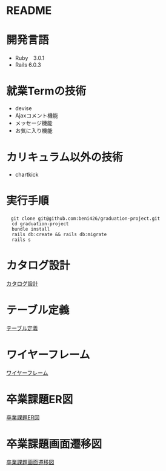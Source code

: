 # README

# 開発言語

* Ruby　3.0.1
* Rails 6.0.3

# 就業Termの技術
* devise
* Ajaxコメント機能
* メッセージ機能
* お気に入り機能
# カリキュラム以外の技術

* chartkick
# 実行手順
```
　git clone git@github.com:beni426/graduation-project.git  
  cd graduation-project  
  bundle install  
  rails db:create && rails db:migrate  
  rails s 
  ``` 
# カタログ設計
[カタログ設計](https://docs.google.com/spreadsheets/d/1nJV5vUM4nlcuy_dHZL-Nm0faMpxgfZPWz8KifM2saCs/edit?usp=sharing)

# テーブル定義
[テーブル定義](https://docs.google.com/spreadsheets/d/1nJV5vUM4nlcuy_dHZL-Nm0faMpxgfZPWz8KifM2saCs/edit?usp=sharing)

# ワイヤーフレーム
[ワイヤーフレーム](https://viewer.diagrams.net/?tags=%7B%7D&highlight=0000ff&edit=_blank&layers=1&nav=1&title=%E5%90%8D%E7%A7%B0%E6%9C%AA%E8%A8%AD%E5%AE%9A%E3%83%95%E3%82%A1%E3%82%A4%E3%83%AB.drawio#R7X3vc6u4kvZf46q9W3VSCPHzo53Ee%2B%2Fu3LtTM7fq3f00hW2SeI8TZ21nzsn%2B9S8SEhipAYGRwLEyUzMY24DVrVbr6ae7Z%2Fj%2B9ee%2FHZL3l7%2FvN%2Blu5jqbnzP8MHNdFAV%2B9j9y5jM%2FE3hxfuL5sN2wD5Unft%2F%2BX8pOOuzsx3aTHisfPO33u9P2vXpyvX97S9enyrnkcNj%2FqH7sab%2Br3vU9eU6lE7%2Bvk5189v9tN6eX%2FGzkhuX5v6bb5xd%2BZxSw3%2Fea8A%2BzX3J8STb7H2en8OMM3x%2F2%2B1N%2B9PrzPt2RwePjkn9vWfNu8WCH9O2k8oX7939%2FWf7bg7%2FAf%2Fxn5C%2B%2B%2F%2B3b0vvGrvJnsvtgP5g97OmTj0D23O%2Fk8JSsyKnF8ZQcTkxQTvY6G%2FlTsn1LD9lrRF%2Fvdsn7cUs%2FnX%2FiZbvb%2FJJ87j9O%2FDr81YLdPz2c0p%2B1PwwVw5XpWbp%2FTU%2BHz%2Bwj7At8gJmGYfbyRykuzM%2B9nInKDdjJhKnIc3HlchSzAzaQHQbV7TiovxG1WLzsD9v%2FI2O5Y8MmDvTxx%2FZ1l7xl%2BpZshFOLPZ1f5NRp%2F86OdunTiR2u9qfT%2FpW9OLAxcEBhbQ77938mh%2BeUf%2BRpu9vd73d7It%2B3%2FRtRgff99u1ER81fZP9m43jv3PkzP%2Ftl99lrVL7O%2FiUfP5zu92%2FH0yHTE3LZNDmefqRHZfnXq66sFG1i9wJNUseA1IMd%2BY1PmVQr4g%2F%2B92PP3%2Fh2pBKeZx%2BI33%2BW72VHz%2FT%2Fj3gWOeTfSw%2BCWRzMMmE9RrN5MIuWs8dwFsezRXaLeBbdzxZu%2BeHBnhzP5g%2F0wKW3pgdzj721wNIds6HPb8qvEc7mj7M5og%2BbfTAgj0%2B%2B4Xe7PHuLPxS5Tv4t%2FuH5nH%2Frnr0Vu2TMsqvF9%2BTu2Sfnbt1j1s3vTItP22T3W7Y0JW%2FP1H6%2BnF53zFT%2BeNme0t%2FfkzX56I9sAc3NKVnIknJG7rPZ8bSjS8fLdrNJ34RJOXPx42K5fFx2nv10HqeHxz%2FTfDqjiyakO%2FyEZFcrh6%2F75ZJd9gvfklNmIz%2FeNkdpmhdP2n%2Fme9bej2fvP6tib1MPFHqa7L%2BvrgUmrAIT3ZgGwetnEBpF1MMiSNczYBICaxJGNwnFxqB1ydC1EQglLfiPv%2F02%2F9ti%2FlvhmLiOtRNBT8ehQWx9HAfhcgasRHTxliGEHO9CyRSd1exJt%2B%2FHtEalzjQuOb7nGMvT9me6MbV790xO2fhikSC%2FYTMURfwAs4M45AfSBmSRfXhJXpJvZTu2%2BSz26YYomi2WdBsXzeLsLW%2B2mM%2BiBT2gm6N8hzcP6abJYzu8%2BIHsX9gFY1XdyAR7EpRgt33OjMjDOiUmIDtBxL9dJ7s5e%2BM1MzPUVh3SbFTOTFF1zSDLQvJx2ucjRy%2BdLQ%2F776lgmQBjRZ6YrYrhhVp4pmcFIFRBiXQpGgc4m1yErtPxbFyQL%2B8SN0kaPa2lcc7ecR%2F9aLks3uFIJx5mikfVKR6NPMWRAug58Mg%2FPaXBGhz5TRivHGeYcUb%2BxAZaAQgdeqCjdQoP9CryPX%2BggRYXrdEHGsIeNdsSP402HjTQkbvCQTDQQMcTG2iFfd0FAx0DCu2Tf9jHzs7nf9D4B%2FRPi%2BVGY3tnSN5R6R7%2FUQzK%2BAMNbU20DrQZgyIukeMPNLTh%2BMIWRbToowvABbzBfns1tqNaHco9nxxyk7ZxwLfyWzyK4SzVm%2FqzuT9bPLCDKCQH2Y2yL0of%2Fr49JFv6UJhG1LJvOLMFItvF7LbzSFLFA8FCUo49tiimoIdDaE%2BrO%2BADuoNCbcqj4HhNnj%2FhedVRnQCBwkbUTMDnufZOiELhQjG0KXEoqg%2BzLpbI8oY4m07o6Ql6BgX%2BRR0JYlBaBl8FxBNNv8oJnBXRq14cjzqosTi9qv2llg5yvXSQnuHf6%2BeDuDb6O%2Bby1ZkRom05U0ArdFuGUS1Az8Buo0R6EUBGsAEKAIq1AbptgMtHvU1FcKTLBsj4juWA1M6X7raiSXA9TIV4OQOWgj%2FGmYa8Ja%2Fp7N4lYIzrGDj4OKYHJGsgsyscyWHvnHMAcj2RGABUkQTYIjNk6%2B8FbFGxc0iwc25Q%2BcTv5JtcAQmlIP2VaxMSTv09%2BVn54C%2FJETZy5IuvmYHbvi3O9VtETqsIaRElV1LzZtDFR1XQBSEZdXHBxQy7mkwVBpBQqiHpa7LdDa506c%2Fk9T0Thuc8k%2BvfrTMpiCrI2CeqvBAltTxm1nL79vxLbuK88sxvbJC9Got52J%2BSUy2d5aIFcEi9azAy9euk7CuDyudqS55x292l3fYtnYkUFdRLEwqKEhP9P%2BnK9w1J6oFl9cCAKuySVbr7dX%2FcnrZ7cn22TgKMpylrgS87S6AW6PKVsIymvyfH44%2F9YXOhrfnX%2FM%2Fal5E0K1Bc3LTZFze8HFqOCJqaB%2FydVeaSPNNg2DeGl5JPHJ5X%2F%2BISMg6RVfZfl5g1fozcv8j46VPmua%2F2%2B%2B%2FZ62w1zE68rY7v%2BS3sqYZTpx%2FbE2GfDs5wFsmt1LIvCmmfzZoH%2FzHKp%2Ff39LQ%2BX4u4p3zc77Y8Hr9MXrc7Mhv%2Bmu7%2BTInZqE5L5AHz0vMQY2UKIEDFXm3Sp%2BRjV9oxvjSK%2B%2Fbsikv6l51%2FPiSbbVq5m%2FTew%2FaQ7ZzyBe2Yue0vxG4RU3YivyNWpr70MRiRqkOiLQQZQrwAOWAzzIJSy6W2S0qdhiBndJ%2F18iXl%2BtM3FMgDRuk8uGvsBTCv02NkAP6TYUoG7hDLsHh2f6PXNxdO257s8hy1ISkZzVSC%2BnOK3n35lDXkjtSPYHLH%2BZN2Je81%2FppBxhfkRbj8IKgSHpUH2jnyck387iBD5EooG5bJ0Wz7hzVKfZgcI8RmFNjZdtXTtup9VgXfHufX5f1wf%2BxWmRz5POjD5GiQSC8mh3A9E9V9utbIszZAgw1wkaIR8HSFR%2FmFLZOjpepP38J8DYLr4y0IlzNgKUKFbJAygaZO6OeAzeq4332c0vlhzWFicrZ8RaHACujrVqE5xPNwznxKBzsBUq6b0EnGPwWBnAnpH8k%2FhpS50uVMyFyh7NfXlvnXl7F3eWlP5KnAC0xKg%2BaO1EQoJlvQBQom8DiYkvK2QKsRm7BFGEGyVCEErGrbWQCpbrUYUlhFTDBNJM0%2Fg8QPz8tEn4NYhKg4wPxbS37moYqhYMKfyGsGxXNGExSv%2Br5dnz4OKXS7cLagea6k%2FNCCQjYuqUMU0zMM1vHyiw%2BdPruAfkh2gCiEFBCwa7FgPz%2BSp0mLleY%2B3evPZ1L3%2FG6VHLfru%2FVu%2F7H540CDLG3B3W4WuZtSe0DlOwRVNyrS4YfXa2BdBOoNUznEDsk8JoJdMhExTUf0jFTD6tpMmnbxe1XxQ%2B4XMho9975CFE6sTDd%2BEM6zQTgTUITXNwini2ngTSsIZ2vL22Ri06BS3xDU1ScTezYENabNn0wysT%2BBENTUkObeUanrzy%2F2bVRqAmZh%2FPxinrNjo1LNgvR7RqWuP7%2FYB9Drc8ddLCueY2SP1JWPqZ9L%2FdPCBSaua%2B7lL9iHGW8MxNHqsZm21LyvgMwIxQ5BYMZo1XEfgptrdKACwknF5kG4Vi5RT7dTeQKxqBpwpcBGkciFywcMDYggKhAaQBEgrFibsGyCgRoX3miGgQ9hm7cmFdefllCCmkXOnS3iKru5GvUSB7VreqDBtYSnxPFkbUcecqNLSVATuXQ5NoZ5VBKXZyK5pOyEhxwJgZXxx%2FzyFQGhJjwViXNkIcRRG%2FMWrkeyrjM1yQKrCvOu59wNi6sHLjkecswv5g01j3kgDDngDEPVm%2FWtGUA07YsNOfLcO4VR902OOhDL%2BmKjXiTBTmbMgRjCYKG%2FfuFBea9oaR4talVwTXlRlVBWK7PkNX6zil5FpOUAiXj6xNtjwdAcUZLZW4KIr44p27biCZACYAhiowJTKKyfbp5TXsFkfzi97J%2F3b8nusTy7qDaBKD%2Fzy54CvGRQ%2Fyc9nT7ZKJOZVZVcNxGQB2oWQPb8%2B4%2FDOm365eyDJx51qP1gTUXRQ7pLTts%2Fq08yvIAUiFO3LiB%2FVAHVtItpAxoASPXmrGEguEUAwGrUGiKVLleGZ1uTD5GN8%2BHzv7KT35w7Bwf8zH%2BTO9%2F5gctPPPAiqPmrz%2FNXv6aHbTZ6lFXpDDyDQ8UZjFCNohiawl1ZlLMJklOF8rEhgF%2FA5NQY6xpWW%2FHcBCMh7MuE0%2BZTQgS1SZFT69JpwIbb1W8plk0Z9vdauuq101XDntXsmyZpH7qq%2BWoJEQAJ2FXA2CrwWRV8K3Mx1kVXjYB90piWYQIUtKimoOVFQupDVxWvZ8IsuNYsjG8WXKxIY%2FdDXWZB5mlYumrtfOluK5oE18NUiJczYSkgiPrW6FWoGjeAdvdG6VWxvJqftieiQgNWeSfdpxckWZCFgz0eOZrTftS4TA8nUGs4i2JCUBblNuG4MHIE0MaXxYqMUiDim40HxeyHtoKV8ajxIP6YQoQVIOY3gB%2FnoIVXjVYgOt%2FqJ56oDNWQxFl0wVEwlKNOPXQncFbDCJh9XnQXAswMrG0CAi1veDmVrzL0wmIWQbx6Fxh0bXGfGKpN0hqNA1s7ZGO1CeOVI24KsvNPT2mwXs8m370BuQPJWSDqR7Ga06JvbtVQKjExnwwC5gfzIXvGGLVrwuRSJOLrm1sKwbUpj6cvjqcvjSeIqWiLUTsQcgKUu4e5B2dFw5oq0J9lcQ1Tk15kmXctp69e%2BavmQc%2Fz0jL3xp8tHthBFJKD7AIEixA%2F%2FH2bGUt6M0zjKj4pG5ZZVrIB8ciN61dlhWVYKHM3yPyv%2BjTAjgLaUOirlI0chSKok4%2Bue0LtJ%2FXweqQr0Rs5Cns1C6FeDKEyBe4Ru9MVSinW%2BC8WYddbB6pPdxMbYb%2BaCDszh8NO0z4hdvOxtKLznV0JxlkJOtaEcvnKrWFl6EBlvJHIGZsd3Q1Do5h6WAbpekZMgyVhTsE0uMA%2BzGxdKOTItEwbaa%2BfMt3txfVXhkIcPRiwsUEHAIccuKSaEPnMnJael3NAOzU1UIdfdOOInpDrAuVqIqNoOEu6gODwwUDD43vyBioNQ%2F%2BIwhyeV%2F9CPCdiuLP%2FEryEHbq%2B%2FxfyguKFilUrOuGE%2BePdJE4oAVrjA4UIArZrR81MBpyn1yr4WAhBA9GagiRSEYPGHLiayklfKUrme%2B3jbjRKhpAM5tbF%2FUt3%2FV1hmGX9ZkUNnDsUQ9peF7SuDXPrmAfQ6gjNAx6N0yCQy6u6IVyLUNYxcBqIN4rQnyTuhiY1xBNfv2Ru%2Fd3xtD%2Bkmz82ySmpUSmTVlGYnZEnx1wjk6QchKDKQJYgMrScxyaIINS1tj6AjEwgVinWeEKOKvygr1VN4bFYJEovEoV6FsHXF650gY2mDVfacOVNhyvdnsl%2FXyBcyQ2%2FXQnGWQk6t7DRFq50O3DDbiX8kA9Bd8PQKKYelkG6nhHTYDltUzANBdA1WhGZIgHEhivb7EVf3tPVlxZBru28AG33R88ORi5EQ7o9wSigMIblUlNre4iQb8%2Fm7F86xiooAAImJlT3W2OQ1VMow9MpyHp5p6ZqyCIYaOx5Mm%2FT2EPNmyJtQ49lo3hDIT4vFicD4GMarXWA8A3kg8rDrugc6At1Y4iSqjuyOtANpPhsHRJ7g2Fb2eQCrApe98uMqnkA0kgaFlJUPPdT5iHAMmTiW%2FA6M1ygDDanjUhEEd56NwosWhoHqusAE%2BO1yV8BX0zfNvPDge7x17vkeNyuq1KsOpHdBrS9Mk3jvh1aDvk55XIz7A6%2FEpUqpeXzslpMWrHYtDIvmMO%2BVcqh9ULlLodfKa%2BoI11pMBTAU8AMu27%2FzsXsj%2BUy%2BaHC2g1Vpwm1saI8KPNU71hvkjR6Asc6WEfp6mmYsQ6CUCRNTGC0FfL6htZsn%2FwDjjb9k01e%2FjeUC4ElKQCkIMNSGKCCSVcpROsUti%2BryPd8bfZl%2FLFWSFcb2r74abTxoLGO3BUOBsIjIPsy%2Bmj7HWoyT4%2FuNiVymw9sNBpH0sYtewW7%2FHan2TC5zYe2GJbcZsltwqy%2FKXJbbg5vktzmWwbLqCvBdMhtvsJe%2BdbIKn5PssqXILf5tkzPFEzDBMhtvgwpWHJb%2FZS5SXKbr5Gr01aeQa3YQnWPABZ0ZfEQHQVdb7R%2BQyOXyGzBBv%2FyRo9XzPKbDquPw1p6opy8JMY5devRjyh1K%2F25PfH%2Bw0HETuTth3GE2Ouy%2BzB58Xn2Quw9XPQzRneOg2aVdsY4Lk6M1M64YE%2B29zNWcHM1xnYxv05hK0QboBrc9RzxSmKsXndwN2jNHYXXncBZoUoh8UsqV4l1quR%2BK3UMEkouWdAvkrcWFG7ySaeiiDYximMOUuUfzmlFHMiK6quvC9N78uSTJitSJT8NFEpUIKMUxdLNkFEChRjBF6tvhCQGNCCGGIh5iWyUAaWg3mDnC7JwZYEAm2FIICKpZ0CBXN7fD7m20E4vbcCiNvBYcwtJXqOR7ACa6glJt41%2F4CzQEpqnNQkNyghIs6xEdqULsSuhZBKNsrJ4Zr%2F6SUbVqmmeNe5QTGsTVGMrt9cc5iLB3%2FN4LoXCvgREOrR2KDvRTTO7ef%2FqdlOOZtRV5WomQNcAAl2lHZxVOXMq97OqIOc6gwbVQIWrGdFAAFSVEQOrgcY1sGhk9uWNYFhbGPzr5EUqIRNm8yJDAB9qoephjhWev8VjgfOw9JYuwplUxSLNUzKDXRkbGWhHhISS%2BlBcHywarFGEX6LXodBCFmGgGjNMsNYXawwtrc4Idybs2%2BxQW9%2BaEEKELMG6%2BAmTI1grhOfkPr%2FACKyS9fdnulB9E9qFuKRVhMOahJCFnB97pGFIHQ6sjfFtieAtZntYc9KHvzVCL6XQoqOjrlifVdG3MoL1Ff4JbVPGmtnRgwjeJKY%2BRHDxekZMg23KOAXT4LqKtoGXkdFgGmxTRkVR9mzK2CS6Po6EcDkT1oJbqNuk2XYBJczSbqMR%2Bydagv5kCfp1CuthWWEDIMKukbAf1bb2WywYhzWmcl7kZNbirZwkReNPmZBidPZWQDSChAMiqsxu9a2ACTW6J8eVC%2BY8rHxSCCA25oQsfp2IPxgT%2FtlbC0xVMtObR8qXbQS6z7iRCkohxSd2ySrdLQpY4my3%2FeA9oqU%2Fa8XKBc6rMazci6SeUB7EiDVL%2BYiGp%2F7VWDn6pxEaKt%2FyiD0jJPGcT4j5QVCae3ZlvjaU9BZqEbPFY%2B6fUcJB%2Bnk0iyN6rzlR%2BvLuua0uZmz09YjkTZNqELMtZDxgT54mcPBD3zQBEHDZWte7a3yvsN7tPzb6zR5A9Wfzz7zZC6V6YtAyDOXi6GsyGN1aVTdf6DWNPCigaFYG5mu6malj6IfCWPtQtrvZsTZf0y1wkrim6vxDGDiOrO9P9G8YGQRItDnj67tCY9PrrJEq2pbx9T2G8BrNtiVynBBDYz33HcfTrO9eGImr7ASkoFDbcGApoFWCUhf0cpzgcb7UKwU%2FCO5EUtv4hid2zRseJ8FOAolh8RA6kPEv3FM9k2ECUugQgZwsLw3fITc%2B%2B%2FOFYQ5iOXkNuxCgoa8OaGwje0Yie7lCN4eDINHriwbEkIdlaWrXQlPrRD%2Fzzyhn1WNLP5sU%2FSxWiBp3NRMtUWOVyxmIGruOwi7ErkT6VqLPqujbVEQf%2Fcx1OlR5vxE6CZsd3Q3DJfQzpesZMQ0KezJrGrSbBrAOqVGn1XVkQoCln9VPmdt0JC4P0l8%2F%2FYxzJZqwBqPsM9eBgsKWfWbZZwwrE8CxEHBEzZaLdR0o7t2iacLO2yn22mdHfyGHlPujBka0ir1GdVoU2UfeMPUmc%2BbPYxs8k7OD6uuY5QdxQUCKKthCOZd8%2FhYqr3NzpSh5QYkhlorwLkLO2Z8rLB1ANMBskbVsQQbWDpn%2BGVNwKq97E8z4I3YI3FxIJPJkQbF5ZpxIFEjm1JOEGJqVoXlWxbiBNZHYEkbA9slkVC1bYMyLINmECdwY0gt8xxvIhKFgamPNHXCDY71yUpwGoK1JIyeKBhpruTHkBEbbPHli46xTmDzhBz4K02FGu%2FjKhMZaAY0b3orEG5AOmqQewu5AYx06d7za8oSGG4AzZC%2F6Uk%2BHCGCZvG535If%2FNd39mRKHF3BEJQxVIssFq8APABk%2BPbmUXvd8SDbbVKAVbeKgtFzcFxpqdcBIIhpFQC%2FboEg5MeMRIYXlePIkF0%2FkjgbAyBrublvIzAYMtAYMmAY3o8xGG5UVz25ZLZbVYlkt02C1MHM8rJloCUZNpCmeyxceuxKNsxI1sFrMFlXKbqiuCbcSpc6HoLth%2BApFlTKltKZhAqZh%2FO66Re8vy2ppsxd9qzN%2BAUeiPhh9O6wWz5WqgkBwg1lii1vTB8YSWyyxhaisGAbEMhPLMLHFhUKxHcvYwFyQNn1V3M0TTWTHyHHB3byMgMPaxqZbMcuWVQzijF6y4BcjmVGyjhakFJCLctZqorjy%2FEE8w6AQRGGImFTUifmVi7fKu38Z4kptYIF%2Fd5M%2BJR%2B7wRBpeZHw5TlX%2BPxmwjgu1CbHUlgaE5PFMDNgOc1yWLh63AyHxYtkYmYA7JeMTiWsgKkNLIX1OvVp3QNJCjjAMR7IvQ1E1nYElLwzPNYKqNXgdVjW6zjWPdaAZkf%2B6KOt0Ez2KqkV0Gg7xTI93nibr2xmhjYkWZIJWG2Fkh7cXf2FOC2%2FZu7nabsn3gzHlyR%2FlqJRTY2sV8lxu77LvvO90RdaLh%2FioqpcKw9GdJJK97WZHXP%2BOZHncq4mg7rDSOahqk07jkpqUAUFKrBVheFVoa8mYG2a4Ck41Lo0gYDm9%2Fu39WNZd5SIbJ4D6A8O4YzhRfq2Kc%2BwkszFRueO1uybqi4hefUJAsehVTL32YK2PZGnickFAU7ekv4No3hS0TtoOYJQW33LkafAGJ6y5mF0XZpHCmBRdTKteRJbPfKgslsQ9VOj3VPYwk5Z%2B0KrfX21zxnd8ils6aere84dxQauSvccx3swrntBIK65o8MbngLjZdKa512X5hEcuKvV4%2B89bA%2Fpmo39cf9BbjFMXqoIcTpqhSn07UY9GQQi6IkvqWYLEgTrHe1h8Eemr7s85aJefR79%2B%2Fu81cr39LQuRDoRXZIUpKvyCDo4xOoqJjlDAC6oS%2FosnAxyIWx16Qp0KVTy1Iz2USlawZ5rk2u1afraFIpNeSagSzL%2FgGSWWl2aui4VlbtKP14NtUXadMmXUVsUWV2avi75ovcN7QnNekw%2B1JQ0INTZou0i0CXRprc3CHUKue2%2BAsA5%2Bdx2VyiMVS3FQbipsiHG8R0Ozpo%2BAIOuL%2B%2Fd75BjZlOKVBSkSbtb8lBaFYEDDxr04PISqDYLfrwseDBDw0396OmppWJjA7%2Be7Bw5v94949p7Nlt%2BWtnyuRFvMy7dzElbkpvC5UwkufkK%2FEe7fulbvz6rou%2B2nKHQ07aeKfA0by0XNp8r3c1Eo5h62AnpekYMRdf%2BcNZQ6DAUcO58u%2BOrbwMkI%2BY2k75%2BAvVwMi7IpFe4nBHbAWXi2XxtTfnaSlsbz0PVrc3F6cQoiIstDsoGpNjuYGi7055U3jg0bduYkVPQw7swRH6AUOjiMHDiIP0m1Et2HSCmYDgpPZCDCv2S0nOs3FFMNSecpEJP4K0wzcMtGxQUrQY8bgl8cWtPDIlHLETE5%2BE8VFWWC2ImB5qJ1BAwmcf33uNi1iNgEs%2FqexAMFjF5DJbL%2B%2FvZpCImYt6ai4BQLoJ6H%2Bnj0QWXF7nUNFXo8rIImSmNEQeLUHX1xARZsvOhdT6gB%2F8xHG4%2BkMv%2Fzkb2uN9th%2Bo1FYsFF%2BBJYpZsGkARqI7umalJEpM6IAv61jwmjkedv2HnxpXNDV90tIDEJ%2BSanRhQkHCiq4fkkdtF44tMDGDRAOeG4UXD9o4sKg2WNIexW0cGUFiof6Uxwsgu4ICzqCiqrTRWA3aUcc98%2B8drixWx0eIz7C1a3asgNRUlxRRX%2B8nX%2B%2FLa7CBk%2BAZQWCx0f4qBpi3IbKWoAIhYPdISXwSIyw7mVANsua%2FS6ogsNlc2O4ZlaL5j3XqTrqIVNPiD1pmaXOGjYITOdNkf7YmmdajB3kOjDzefRyaHO34K6ef0DnccTHG4FQzJ9MmwVftcVsY%2BH1aQO66P7xp27aBlaQC9osW5AjdHi8EtgTaGawRZMMtwLX7CYAzXS8K3F7Jj6zi3whNfWmxarXVUb3ZAz5jxTVJfQ4V%2Bcl3tTAsrReVyJlgpkUI9KruU6VvKGqivkIpoJLtGUOBqROswBbpaVOObXiSmHpZhFLJrZLO6pmAaQLKrWSA8ksMTlt5aP2V6OBL96a0qlzNiLeqDJY2E0rxrwOBOfN7jIm9tET80pYRdW7QDz8aJdggNt10MpCGDYVN9SHlkm5OVFcqaADKzy0UMmILhp7O41DAXgs8W9o7SBM5r%2BVWBzMxrWX8vgMyKU4MEp8YNKp%2F4nXyTrzXEIqS%2FcmEi4dTfk5%2BVD%2F6SHGGPhnzxNfNmtm%2BL86WsqSggo1xU2SIAqUKpRgVusC1qlBHRBZtmpRLkSHETF0fy5gwFwIzC2vZmsULe2W77lkqjLhJ12HrCZ0TuItUvaEcywG%2FP%2F6Q%2B1TdUnvkl961weeY3Ng7k1GF%2FSs5dt51QVJN5YMD62ORiT0TZq5uZPirYZDXrtwGKShhp00Eo6GGs714n3LaRzqK%2BWKuTHEZUwC9lfT3B9HpASSGIjKHNl8GcUH7VMVSPj09jCSGzQVTsWOTZBLzENHhCQVTsQEizDaJqC6L2yWP1z8iqTkmhb4xUFo9WDs%2F5mYbMRKl1rg20fsVAK7P5txhoxY6Npoy63E0m0IodhXYUNxY4YbPjNgOt2LHlx6ZgGsYPtGJHDmjYQGv9lLnFQCt2ICy4PdDKWjAqBVqlYMul%2Fr2NuMLK3QLbYCGlAEwwg%2BrlaAu5YkfOKfg4pgeSIZ28Envytjq%2B05%2FvwKf6p0%2B65TauvZCs6uPYU5Uta3UnC36ZFYvArNjuYrB9uncmYMer26dXkZo6CCEk%2BfwswXFBbJpRLEHtGf1ZFJMSaeQZacEv0TAOF5%2BIY7BjxYDxCcbj%2BdrxCU9IFgVLBxS8GCNJXtiRw3LEIM8el2RRjt0O899a5WmdslbZWmVrlXtYZSBqbNgq87sJVhlba3y1p6w1ttbYWuPu1rgoMzeiNZapJsQa%2B9YaX%2B0pa42tNbbWuIc1noBvLNO%2FiDX2gEluTfEVnLKm2Jpia4p7mGIf4CIZNsVdSWmAjCbAbpdK%2BmJVKodGfjvqQPOyrJ7%2BVBDUN%2BdeG78dQXyuHuTw3PCoFjrvs7rcNj2%2BH6tFGIb%2BrHFLD4dN5k3Sw1GHVqN2tRh%2BtZgOPRx16DF6K3TPfHbcKD0cdS3ja02DDtMwAXo4krk%2Blh5eP2Vukh7OtbSl%2BE4%2FijfmjUckiKy9QM%2BXonkXiJWSkrbgF74ADGGoi10EoRfaLI0rR0zfktd0du%2BShljZfaWDnAVe%2F36fA%2FZSNGa20hPYYMUEPPt14Fgfi7MOSq6AKuwg7GqbdnJoLH1NtruB51WNaVY1mi3Vo%2FI5Vi0U5ZVneKEor8aXEItHDegcTmQSaaoghes0vmMFKVcbMOoqhBtuuIzZLSih76opoa4yZtiVwfn35Hj8sT9s6uzlv9I%2FazVvUmGh5qCGraYcSEw2r9u3vv6z1dtb0FvVoqUa9RYAsh8D2nLcowcB5f8I2qmh86TlrWjQL4QUV3KNIMWX6G8nUFeCUF5wTFNXXNvfzkjEwZ1af7uidrwtzWhLM84A2ukApRm7UbFtaUZDITP3ZnvgYWwrEY%2B63E2He8ORfcu9EWfHjXJvPDhzFNGlBpGoeraRjeaz2KdB9mi2WEoKQ5dB0u2nVjHO97erbFP6cUrnh%2FXvZTg7KV950jbSFTaqCNioYidAoR49%2BCnI7EyO%2F0j%2BMaheqF3PyJJhq%2FlOYcmYACcLy%2Bis5WTVT5mb5GRhICFEnZPFNjatmzg5tRIG%2Fi0DS%2BKCsG8UGBzQQs8wtolta0OS2SeAo1DfGsPmvrX67i3IRWIsAuuwYblAsYBbkwsOxUTYIPTHFgwQSxAgPAapYrqLypFUJOK78wK9Wx1EcHBRBQezby35mQdpDXV4Zcw5r1ssXPV9uz59HFLodjLr2SUrdUzPMHzayy8OfZ2HPHOUNVpCe8ea3xgvoB%2BS70HplaOIeg7050eyWrYoI%2FdFX38%2BZ%2B%2B93K2S43Z9t97tPzZ%2FHKiaVtZp79IdZstyLFiXEMlKDDMzfW1q7CkgQ%2BnmOeWh5Ww79LJ%2F3r8lu8fy7KKEAujO7jwuXX7hlz1108nJ%2F0lPp0826sS%2FqkpNU9ia4wq4kCb5Yc2yzMZh%2F3FYp41DyIRz4jvP%2Bk%2FW6Mch3SWn7Z%2FVZ9EgazkI9vVBn5YotefcBViYlr48LWOjTrInozCioPJtUlwTR6JLxQ2KLgIyTAyLrmt1DMBcjc7dkPzggA%2F0iOQND6o%2BYaHJwaFJT0OxggslfzlmYMkblrxhyRuqsPpkyBte33ZY10%2Fe8DqUy7DL3fDL3XTIG14HOvCtBN3y2XGr5A1LY56CaZhAkN6XER0bpK%2BfMjcZpOdBYDFQob67GTyiX5Rbaa32a0P7qiFkKLYPhsT0YV88B1oOifXWhxzwjMOaABLiV3b5bszlsTHEd2NoFvHrzPmZOOZvyRutM1274hw8sbLARIuVIAFoDFUZKqE%2BLQYokCbLklvVGka1PIk0EAKVcLgZNWQhoehANxgQObU4oFsyDuYcklrwgNCiQN2UISer0xPT6cARzSWg0Wb5fP7lNcGvn5%2FkhVgmKI3NHPOhMgWXANdDUX7UwiTA1%2F3Z3J8tHthBFJKD7EYRlj%2F8fXtItvShsuv59BvObIHI%2Bp3ddh5J%2BlNlsLTo0JktiofRILc6sT2AD%2BqD8JM29Qm6Jg8Ctnf0QDa%2BQ2xlyP94URBe6wFDRQkwZEADbfBuAOyaLJo3PJoXKOT7QaLXx70LoGSrIYLCkwqON8ea2TOuC9%2BqfA7seh56ejo%2FNViDEVzTYATH9fHebgtX8%2B%2B9VCa6bzI0peDCJ5IRSMoMiPz6h%2BUyYhugQiddSizOH59jR4uCjS0JNKa1nbKrxfcsAWnutvxWG8mvXeWGtb4tALzK5UwA8EFXSqBd4Add4D%2Brom9TEY2R%2FKADhfFWInOBAt2ws5h6WIZRIvmB7Y40BdPg8lKkbUqiD60JZLTGRvLrp0x3e3FBJF%2FlcgashRvL1iKvoi%2FqhK2EWwD02gIOZHOa32GASrjNKBYSo6QewDwyWwTXjWVSYlFu3KrjjakjUCLJcE3m0JaVcFXAbbMhqKhVKiDux2K5tbhmbYKHGCp3G0LlzbmTAoMoXtJIV0RT4r3ZYs6T84tkTBWOEyqhJ1YI4Oymi4X09ajKVqIJ8EA%2Fspo4W6dbRPc0mIYox6VKmoqX%2FO4FaWpOH2NJonDCW0U%2B%2F5w%2FcwHERfnQLegY5tfhTK3FY%2FlL5Z9Te6ZnJs3UOYVx2zIAmf0BzAf%2FRmE%2FIEYhlE2r0YDIu6JsfTt9HC8wvKKsDaYsI8cVeAIRlneeZkmbEZBdAkRzfAK2z%2B%2Bp2Qm49asL%2FVDTRMIl0reuU2yeLDZ0JxcJgFwerE1wfCaeCS7b0Wc%2F9JhQIpLrHPbZhlzCC8oug73bBWKn8olKu8BKkQGouAr3eEty1nkBAaHdoDMTGguyqi4b6tRTECo5vhS8jQ6UtCIscplLDlHQ6gIwIJHsMbi%2Fn5kmkiEX3QkNGpAHUW8hW6SPcxIr5Dymb5v54UDFz5bOQgNQ1WQ0FKVR2WXFDRIepMBM07RuxLcgJhA%2Fp1xKht3hV%2BLAzM4IM2FVLcS1PS%2BHw75Vylu%2BUNR2pbxcjnSlwbD12JV9h0x5ZIPIANTcK8xblDIhbvYfZfPS4diwA5kebljdzoragw07RSMmF4BBPlRSyzHqswLIWH%2B3x5QSxa26kt0SBzjGGxVtecr%2BMsfStEZgJ7pDgkZAKIhr0sP2HItNuW6Zq%2FpZdYyHB6eyl5nnezpfTkjxv7%2FvNyn5xP8H)

# 卒業課題ER図
[卒業課題ER図](https://user-images.githubusercontent.com/95014625/160488261-d77f6309-50c1-45a3-8387-bdd12476247f.PNG)


# 卒業課題画面遷移図

[卒業課題画面遷移図](https://user-images.githubusercontent.com/95014625/160378840-2f515e1d-8e52-427d-ac01-a8a600e3b168.PNG)



